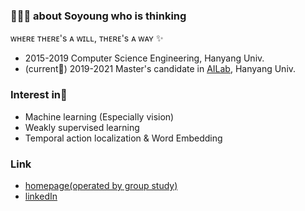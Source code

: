 
<!--
**dingdongx2/dingdongx2** is a ✨ _special_ ✨ repository because its `README.md` (this file) appears on your GitHub profile.

Here are some ideas to get you started:

- 🔭 I’m currently working on ...
- 🌱 I’m currently learning ...
- 👯 I’m looking to collaborate on ...
- 🤔 I’m looking for help with ...
- 💬 Ask me about ...
- 📫 How to reach me: ...
- 😄 Pronouns: ...
- ⚡ Fun fact: ...
-->



### 👩🏻‍💻   about **Soyoung** who is thinking

ᴡʜᴇʀᴇ ᴛʜᴇʀᴇ's ᴀ ᴡɪʟʟ, ᴛʜᴇʀᴇ's ᴀ ᴡᴀʏ ✨

- 2015-2019 Computer Science Engineering, Hanyang Univ.
- (current🌱) 2019-2021 Master's candidate in [AILab](http://ai.hanyang.ac.kr/), Hanyang Univ. 

### Interest in💬

- Machine learning (Especially vision)
- Weakly supervised learning
- Temporal action localization & Word Embedding 

### Link
- [homepage(operated by group study)](https://22-22.tistory.com/)
- [linkedIn](https://www.linkedin.com/in/soyoung-park-a00052153/)
